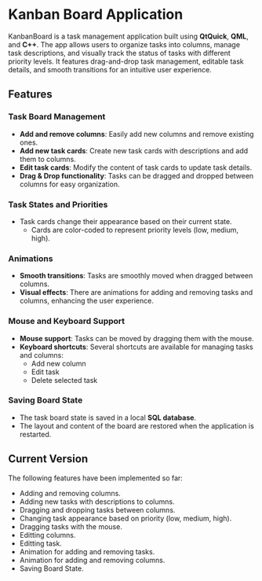 # Kanban Board Application

KanbanBoard is a task management application built using **QtQuick**, **QML**, and **C++**. The app allows users to organize tasks into columns, manage task descriptions, and visually track the status of tasks with different priority levels. It features drag-and-drop task management, editable task details, and smooth transitions for an intuitive user experience.

## Features

### Task Board Management
- **Add and remove columns**: Easily add new columns and remove existing ones.
- **Add new task cards**: Create new task cards with descriptions and add them to columns.
- **Edit task cards**: Modify the content of task cards to update task details.
- **Drag & Drop functionality**: Tasks can be dragged and dropped between columns for easy organization.

### Task States and Priorities
- Task cards change their appearance based on their current state.
  - Cards are color-coded to represent priority levels (low, medium, high).

### Animations
- **Smooth transitions**: Tasks are smoothly moved when dragged between columns.
- **Visual effects**: There are animations for adding and removing tasks and columns, enhancing the user experience.

### Mouse and Keyboard Support
- **Mouse support**: Tasks can be moved by dragging them with the mouse.
- **Keyboard shortcuts**: Several shortcuts are available for managing tasks and columns:
  - Add new column
  - Edit task
  - Delete selected task

### Saving Board State
- The task board state is saved in a local **SQL database**.
- The layout and content of the board are restored when the application is restarted.

## Current Version

The following features have been implemented so far:
- Adding and removing columns.
- Adding new tasks with descriptions to columns.
- Dragging and dropping tasks between columns.
- Changing task appearance based on priority (low, medium, high).
- Dragging tasks with the mouse.
- Editting columns.
- Editting task.
- Animation for adding and removing tasks.
- Animation for adding and removing columns.
- Saving Board State.
